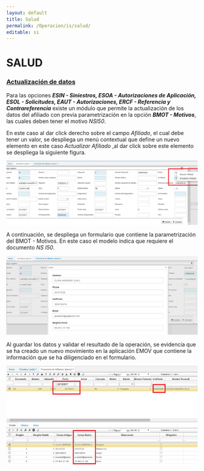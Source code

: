 ```yaml
---
layout: default
title: Salud
permalink: /Operacion/is/salud/
editable: si
---
```


# SALUD

### [Actualización de datos](http://docs.oasiscom.com/Operacion/is/salud/#actualización-de-datos)

Para las opciones **_ESIN - Siniestros, ESOA - Autorizaciones de Aplicación, ESOL - Solicitudes, EAUT - Autorizaciones, ERCF - Referencia y Contrareferencia_** existe un módulo que permite la actualización de los datos del afiliado con previa parametrización en la opción _**BMOT - Motivos**_, las cuales deben tener el motivo _NSI50_.  

En este caso al dar click derecho sobre el campo _Afiliado_, el cual debe tener un valor, se despliega un menú contextual que define un nuevo elemento en este caso _Actualizar Afiliado_ ,al dar click sobre este elemento se despliega la siguiente figura.  

![](salud1.png)

A continuación, se despliega un formulario que contiene la parametrización del BMOT - Motivos. En este caso el modelo indica que requiere el documento _NS I50_.  

![](salud2.png)

Al guardar los datos y validar el resultado de la operación, se evidencia que se ha creado un nuevo movimiento en la aplicación EMOV que contiene la información que se ha diligenciado en el formulario.  

![](salud3.png)
